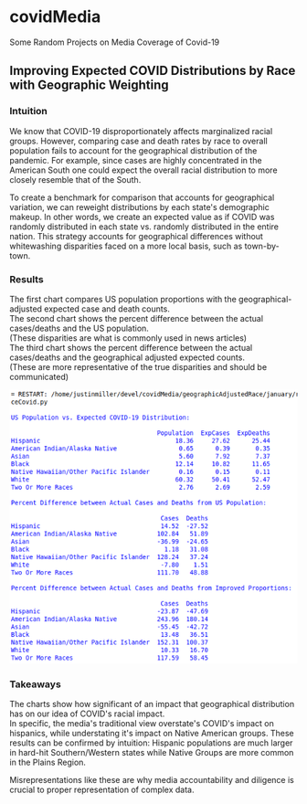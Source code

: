 # covidMedia
Some Random Projects on Media Coverage of Covid-19

## Improving Expected COVID Distributions by Race with Geographic Weighting
### Intuition
We know that COVID-19 disproportionately affects marginalized racial groups. 
However, comparing case and death rates by race to overall population fails to account for the geographical distribution of the pandemic. 
For example, since cases are highly concentrated in the American South one could expect the overall racial distribution to more closely resemble that of the South.
<br>

To create a benchmark for comparison that accounts for geographical variation, we can reweight distributions by each state's demographic makeup. 
In other words, we create an expected value as if COVID was randomly distributed in each state vs. randomly distributed in the entire nation.
This strategy accounts for geographical differences without whitewashing disparities faced on a more local basis, such as town-by-town.

### Results
The first chart compares US population proportions with the geographical-adjusted expected case and death counts. <br>
The second chart shows the percent difference between the actual cases/deaths and the US population. <br>
(These disparities are what is commonly used in news articles) <br>
The third chart shows the percent difference between the actual cases/deaths and the geographical adjusted expected counts. <br>
(These are more representative of the true disparities and should be communicated)

![](https://github.com/justinmiller33/covidMedia/blob/master/geographicAdjustedRace/january/januaryResults.png)

### Takeaways
The charts show how significant of an impact that geographical distribution has on our idea of COVID's racial impact. <br>
In specific, the media's traditional view overstate's COVID's impact on hispanics, while understating it's impact on Native American groups. 
These results can be confirmed by intuition: Hispanic populations are much larger in hard-hit Southern/Western states while Native Groups are more common in the Plains Region. <br>

Misrepresentations like these are why media accountability and diligence is crucial to proper representation of complex data.

